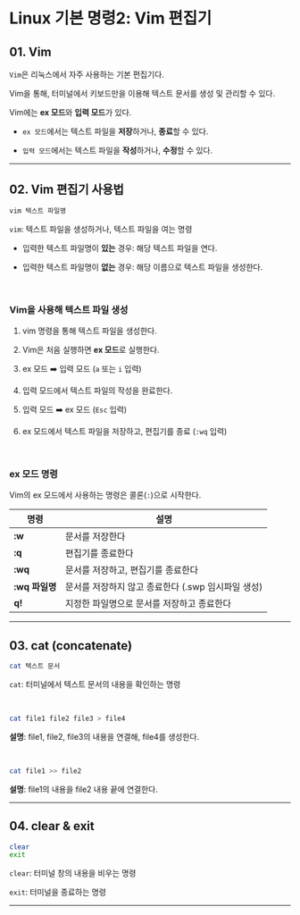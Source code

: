 # Linux 기본 명령2: Vim 편집기

## 01. Vim

`Vim`은 리눅스에서 자주 사용하는 기본 편집기다.<br>

Vim을 통해, 터미널에서 키보드만을 이용해 텍스트 문서를 생성 및 관리할 수 있다.<br>

Vim에는 **ex 모드**와 **입력 모드**가 있다.<br>

- `ex 모드`에서는 텍스트 파일을 **저장**하거나, **종료**할 수 있다.<br>

- `입력 모드`에서는 텍스트 파일을 **작성**하거나, **수정**할 수 있다.<br>

---

## 02. Vim 편집기 사용법

```bash
vim 텍스트 파일명
```

`vim`: 텍스트 파일을 생성하거나, 텍스트 파일을 여는 명령<br>

- 입력한 텍스트 파일명이 **있는** 경우: 해당 텍스트 파일을 연다.<br>

- 입력한 텍스트 파일명이 **없는** 경우: 해당 이름으로 텍스트 파일을 생성한다.<br>

<br>

### Vim을 사용해 텍스트 파일 생성

1. vim 명령을 통해 텍스트 파일을 생성한다.<br>

2. Vim은 처음 실행하면 **ex 모드**로 실행한다.<br>

3. ex 모드 :arrow_right: 입력 모드 (`a` 또는 `i` 입력)<br>

4. 입력 모드에서 텍스트 파일의 작성을 완료한다.<br>

5. 입력 모드 :arrow_right: ex 모드 (`Esc` 입력)<br>

6. ex 모드에서 텍스트 파일을 저장하고, 편집기를 종료 (`:wq` 입력)<br>

<br>

### ex 모드 명령

Vim의 ex 모드에서 사용하는 명령은 콜론(`:`)으로 시작한다.<br>

| 명령           | 설명                                               |
| -------------- | -------------------------------------------------- |
| **:w**         | 문서를 저장한다                                    |
| **:q**         | 편집기를 종료한다                                  |
| **:wq**        | 문서를 저장하고, 편집기를 종료한다                 |
| **:wq 파일명** | 문서를 저장하지 않고 종료한다 (.swp 임시파일 생성) |
| **q!**         | 지정한 파일명으로 문서를 저장하고 종료한다         |



---

## 03. cat (concatenate)

```bash
cat 텍스트 문서
```

`cat`: 터미널에서 텍스트 문서의 내용을 확인하는 명령<br>

<br>

```bash
cat file1 file2 file3 > file4
```

**설명**: file1, file2, file3의 내용을 연결해, file4를 생성한다.<br>

<br>

```bash
cat file1 >> file2
```

**설명**: file1의 내용을 file2 내용 끝에 연결한다.<br>

---

## 04. clear & exit

```bash
clear
exit
```

`clear`: 터미널 창의 내용을 비우는 명령<br>

`exit`: 터미널을 종료하는 명령<br>

---